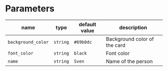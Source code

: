 # Parameters
|name|type|default value|description|
|---|---|---|---|
|`background_color`|`string`|`#69b0dc`|Background color of the card|
|`font_color`|`string`|`black`|Font color|
|`name`|`string`|`Sven`|Name of the person|

